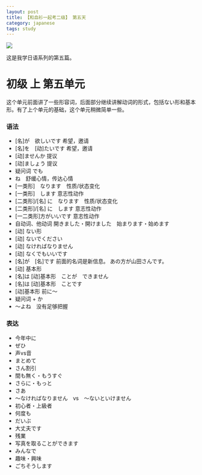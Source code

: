 ```yaml
---
layout: post
title: 【和血衫一起考二级】 第五天
category: japanese
tags: study
---
```


![](https://cdn.kelu.org/blog/tags/japanese.jpg)

这是我学日语系列的第五篇。
    
# 初级 上  第五单元

这个单元前面讲了一些形容词，后面部分继续讲解动词的形式，包括ない形和基本形。有了上个单元的基础，这个单元稍微简单一些。

### 语法

* [名]が　欲しいです  希望，邀请
* [名]を　[动]たいです 希望，邀请
* [动]ませんか 提议
* [动]ましょう 提议
* 疑问词 でも
* ね　舒缓心情，传达心情
* [一类形]　なります　性质/状态变化
* [一类形]　します    意志性动作
* [二类形]/[名] に　なります　性质/状态变化  
* [二类形]/[名] に　します    意志性动作
* [一二类形]方がいいです    意志性动作
* 自动词、他动词 開きました・開けました　始まります・始めます
* [动] ない形
* [动] ないでください
* [动] なければなりません
* [动] なくでもいいです
* [名]が　[名]です  前面的名词是新信息。 あの方が山田さんです。
* [动] 基本形
* [名]は [动]基本形　ことが　できません
* [名]は [动]基本形　ことです
* [动]基本形 前に〜
* 疑问词 + か
* 〜よね　没有足够把握
  
### 表达

* 今年中に
* ぜひ
* 声vs音
* まとめて
* さん割引
* 間も無く・もうすぐ
* さらに・もっと
* さあ
* 〜なければなりません　vs　〜ないといけません
* 初心者・上級者
* 何度も
* だいぶ
* 大丈夫です
* 残業
* 写真を取ることができます
* みんなで
* 趣味・興味
* ごちそうします